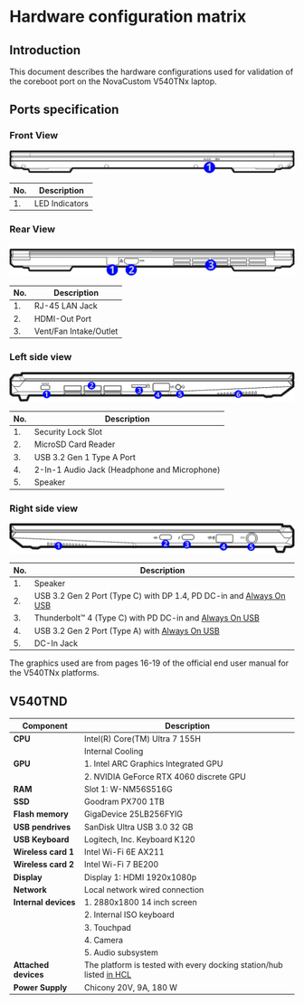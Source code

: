 # Hardware configuration matrix

## Introduction

This document describes the hardware configurations used for validation of the
coreboot port on the NovaCustom V540TNx laptop.

## Ports specification

### Front View

![](../../images/novacustom_v540tnx_front_view.png)

| No.  | Description                                      |
|------|--------------------------------------------------|
| 1.   | LED Indicators                                   |

### Rear View

![](../../images/novacustom_v540tnx_rear_view.png)

| No.  | Description                                      |
|------|--------------------------------------------------|
| 1.   | RJ-45 LAN Jack                                   |
| 2.   | HDMI-Out Port                                    |
| 3.   | Vent/Fan Intake/Outlet                           |

### Left side view

![](../../images/novacustom_v540tnx_left_view.png)

| No.  | Description                                      |
|------|--------------------------------------------------|
| 1.   | Security Lock Slot                               |
| 2.   | MicroSD Card Reader                              |
| 3.   | USB 3.2 Gen 1 Type A Port                        |
| 4.   | 2-In-1 Audio Jack (Headphone and Microphone)     |
| 5.   | Speaker                                          |

### Right side view

![](../../images/novacustom_v540tnx_right_view.png)

| No. |                                Description                                 |
| --- | -------------------------------------------------------------------------- |
| 1.  | Speaker                                                                    |
| 2.  | USB 3.2 Gen 2 Port (Type C) with DP 1.4, PD DC-in and [Always On USB][aou] |
| 3.  | Thunderbolt™ 4 (Type C) with PD DC-in and [Always On USB][aou]             |
| 4.  | USB 3.2 Gen 2 Port (Type A) with [Always On USB][aou]                      |
| 5.  | DC-In Jack                                                                 |

[aou]: ../../dasharo-menu-docs/dasharo-system-features.md#power-management-options

The graphics used are from pages 16-19 of the official end user manual for the
V540TNx platforms.

## V540TND

| Component                      | Description                                      |
|--------------------------------|--------------------------------------------------|
| **CPU**                        | Intel(R) Core(TM) Ultra 7 155H                   |
|                                | Internal Cooling                                 |
| **GPU**                        | 1. Intel ARC Graphics Integrated GPU             |
|                                | 2. NVIDIA GeForce RTX 4060 discrete GPU          |
| **RAM**                        | Slot 1: W-NM56S516G                              |
| **SSD**                        | Goodram PX700 1TB                                |
| **Flash memory**               | GigaDevice 25LB256FYIG                           |
| **USB pendrives**              | SanDisk Ultra USB 3.0 32 GB                      |
| **USB Keyboard**               | Logitech, Inc. Keyboard K120                     |
| **Wireless card 1**            | Intel Wi-Fi 6E AX211                             |
| **Wireless card 2**            | Intel Wi-Fi 7 BE200                              |
| **Display**                    | Display 1: HDMI 1920x1080p                       |
| **Network**                    | Local network wired connection                   |
| **Internal devices**           | 1. 2880x1800 14 inch screen                      |
|                                | 2. Internal ISO keyboard                         |
|                                | 3. Touchpad                                      |
|                                | 4. Camera                                        |
|                                | 5. Audio subsystem                               |
| **Attached devices**           | The platform is tested with every docking station/hub listed [in HCL][HCL] |
| **Power Supply**               | Chicony 20V, 9A, 180 W                           |

[HCL]: https://docs.dasharo.com/unified/novacustom/hcl/#v54-series
